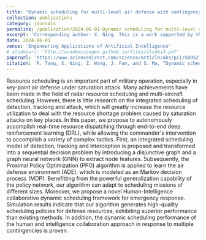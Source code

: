 ```yaml
---
title: "Dynamic scheduling for multi-level air defense with contingency situations based on Human-Intelligence collaboration"
collection: publications
category: journals
permalink: /publication/2024-06-01-Dynamic scheduling for multi-level air defense with contingency situations based on Human-Intelligence collaboration
excerpt: 'Corresponding author: X. Ning. This is a work supported by the Doctor Dissertation of Northwestern Polytechnical University.'
date: 2024-06-01
venue: 'Engineering Applications of Artificial Intelligence'
# slidesurl: 'http://academicpages.github.io/files/slides3.pdf'
paperurl: 'https://www.sciencedirect.com/science/article/abs/pii/S0952197624000514'
citation: 'R. Tang, X. Ning, Z. Wang, J. Fan, and S. Ma, “Dynamic scheduling for multi-level air defense with contingency situations based on human-intelligence collaboration,” Engineering Applications of Artificial Intelligence, vol. 132, p. 107893, 2024. [Online]. Available: https://www.sciencedirect.com/science/article/pii/S0952197624000514'
---
```


Resource scheduling is an important part of military operation, especially in key-point air defense under saturation attack. Many achievements have been made in the field of radar resource scheduling and multi-aircraft scheduling. However, there is little research on the integrated scheduling of detection, tracking and attack, which will greatly increase the resource utilization to deal with the resource shortage problem caused by saturation attacks on key places. In this paper, we propose to autonomously accomplish real-time resource dispatching through end-to-end deep reinforcement learning (DRL), while allowing the commander's intervention to accomplish a variety of complex tactics. First, an integrated scheduling model of detection, tracking and interception is proposed and transformed into a sequential decision problem by introducing a disjunctive graph and a graph neural network (GNN) to extract node features. Subsequently, the Proximal Policy Optimization (PPO) algorithm is applied to learn the air defense environment (ADE), which is modeled as an Markov decision process (MDP). Benefitting from the powerful generalization capability of the policy network, our algorithm can adapt to scheduling missions of different sizes. Moreover, we propose a novel Human-Intelligence collaborative dynamic scheduling framework for emergency response. Simulation results indicate that our algorithm generates high-quality scheduling policies for defense resources, exhibiting superior performance than existing methods. In addition, the dynamic scheduling performance of the human and intelligence collaboration approach in response to multiple contingencies is proven.
